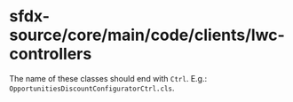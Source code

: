 # sfdx-source/core/main/code/clients/lwc-controllers

The name of these classes should end with `Ctrl`. E.g.: `OpportunitiesDiscountConfiguratorCtrl.cls`.
